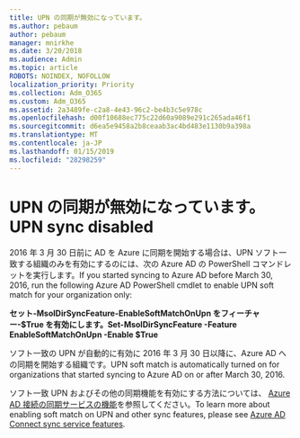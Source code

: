```yaml
---
title: UPN の同期が無効になっています。
ms.author: pebaum
author: pebaum
manager: mnirkhe
ms.date: 3/20/2018
ms.audience: Admin
ms.topic: article
ROBOTS: NOINDEX, NOFOLLOW
localization_priority: Priority
ms.collection: Adm_O365
ms.custom: Adm_O365
ms.assetid: 2a3489fe-c2a8-4e43-96c2-be4b3c5e978c
ms.openlocfilehash: d00f10688ec775c22d60a9089e291c265ada46f1
ms.sourcegitcommit: d6ea5e9458a2b8ceaab3ac4bd483e1130b9a398a
ms.translationtype: MT
ms.contentlocale: ja-JP
ms.lasthandoff: 01/15/2019
ms.locfileid: "28298259"
---
```

# <a name="upn-sync-disabled"></a><span data-ttu-id="bcfbb-102">UPN の同期が無効になっています。</span><span class="sxs-lookup"><span data-stu-id="bcfbb-102">UPN sync disabled</span></span>

<span data-ttu-id="bcfbb-103">2016 年 3 月 30 日前に AD を Azure に同期を開始する場合は、UPN ソフト一致する組織のみを有効にするのには、次の Azure AD の PowerShell コマンドレットを実行します。</span><span class="sxs-lookup"><span data-stu-id="bcfbb-103">If you started syncing to Azure AD before March 30, 2016, run the following Azure AD PowerShell cmdlet to enable UPN soft match for your organization only:</span></span>
  
 <span data-ttu-id="bcfbb-104">**セット-MsolDirSyncFeature-EnableSoftMatchOnUpn をフィーチャー-$True を有効にします。**</span><span class="sxs-lookup"><span data-stu-id="bcfbb-104">**Set-MsolDirSyncFeature -Feature EnableSoftMatchOnUpn -Enable $True**</span></span>
  
<span data-ttu-id="bcfbb-105">ソフト一致の UPN が自動的に有効に 2016 年 3 月 30 日以降に、Azure AD への同期を開始する組織です。</span><span class="sxs-lookup"><span data-stu-id="bcfbb-105">UPN soft match is automatically turned on for organizations that started syncing to Azure AD on or after March 30, 2016.</span></span>
  
<span data-ttu-id="bcfbb-106">ソフト一致 UPN およびその他の同期機能を有効にする方法については、 [Azure AD 接続の同期サービスの機能](https://docs.microsoft.com/en-us/azure/active-directory/connect/active-directory-aadconnectsyncservice-features)を参照してください。</span><span class="sxs-lookup"><span data-stu-id="bcfbb-106">To learn more about enabling soft match on UPN and other sync features, please see [Azure AD Connect sync service features](https://docs.microsoft.com/en-us/azure/active-directory/connect/active-directory-aadconnectsyncservice-features).</span></span>
  

